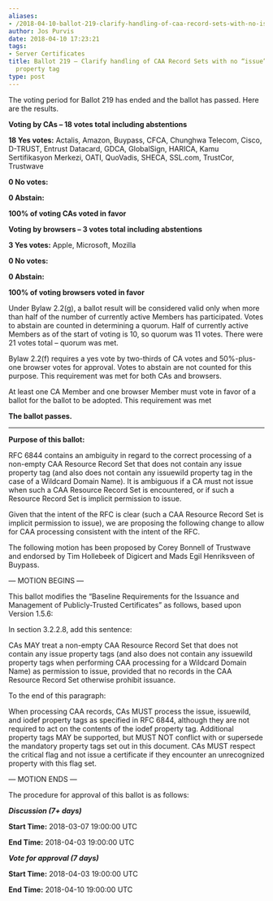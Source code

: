 ```yaml
---
aliases:
- /2018-04-10-ballot-219-clarify-handling-of-caa-record-sets-with-no-issue-issuewild-property-tag/
author: Jos Purvis
date: 2018-04-10 17:23:21
tags:
- Server Certificates
title: Ballot 219 – Clarify handling of CAA Record Sets with no “issue”/”issuewild”
  property tag
type: post
---
```


The voting period for Ballot 219 has ended and the ballot has passed. Here are the results.

**Voting by CAs – 18 votes total including abstentions**

**18 Yes votes:** Actalis, Amazon, Buypass, CFCA, Chunghwa Telecom, Cisco, D-TRUST, Entrust Datacard, GDCA, GlobalSign, HARICA, Kamu Sertifikasyon Merkezi, OATI, QuoVadis, SHECA, SSL.com, TrustCor, Trustwave

**0 No votes:**

**0 Abstain:**

**100% of voting CAs voted in favor**

**Voting by browsers – 3 votes total including abstentions**

**3 Yes votes:** Apple, Microsoft, Mozilla

**0 No votes:**

**0 Abstain:**

**100% of voting browsers voted in favor**

Under Bylaw 2.2(g), a ballot result will be considered valid only when more than half of the number of currently active Members has participated. Votes to abstain are counted in determining a quorum. Half of currently active Members as of the start of voting is 10, so quorum was 11 votes. There were 21 votes total – quorum was met.

Bylaw 2.2(f) requires a yes vote by two-thirds of CA votes and 50%-plus-one browser votes for approval. Votes to abstain are not counted for this purpose. This requirement was met for both CAs and browsers.

At least one CA Member and one browser Member must vote in favor of a ballot for the ballot to be adopted. This requirement was met

**The ballot passes.**

______________________________________________________________________

**Purpose of this ballot:**

RFC 6844 contains an ambiguity in regard to the correct processing of a non-empty CAA Resource Record Set that does not contain any issue property tag (and also does not contain any issuewild property tag in the case of a Wildcard Domain Name). It is ambiguous if a CA must not issue when such a CAA Resource Record Set is encountered, or if such a Resource Record Set is implicit permission to issue.

Given that the intent of the RFC is clear (such a CAA Resource Record Set is implicit permission to issue), we are proposing the following change to allow for CAA processing consistent with the intent of the RFC.

The following motion has been proposed by Corey Bonnell of Trustwave and endorsed by Tim Hollebeek of Digicert and Mads Egil Henriksveen of Buypass.

— MOTION BEGINS —

This ballot modifies the “Baseline Requirements for the Issuance and Management of Publicly-Trusted Certificates” as follows, based upon Version 1.5.6:

In section 3.2.2.8, add this sentence:

CAs MAY treat a non-empty CAA Resource Record Set that does not contain any issue property tags (and also does not contain any issuewild property tags when performing CAA processing for a Wildcard Domain Name) as permission to issue, provided that no records in the CAA Resource Record Set otherwise prohibit issuance.

To the end of this paragraph:

When processing CAA records, CAs MUST process the issue, issuewild, and iodef property tags as specified in RFC 6844, although they are not required to act on the contents of the iodef property tag. Additional property tags MAY be supported, but MUST NOT conflict with or supersede the mandatory property tags set out in this document. CAs MUST respect the critical flag and not issue a certificate if they encounter an unrecognized property with this flag set.

— MOTION ENDS —

The procedure for approval of this ballot is as follows:

_**Discussion (7+ days)**_

**Start Time:** 2018-03-07 19:00:00 UTC

**End Time:** 2018-04-03 19:00:00 UTC

_**Vote for approval (7 days)**_

**Start Time:** 2018-04-03 19:00:00 UTC

**End Time:** 2018-04-10 19:00:00 UTC
